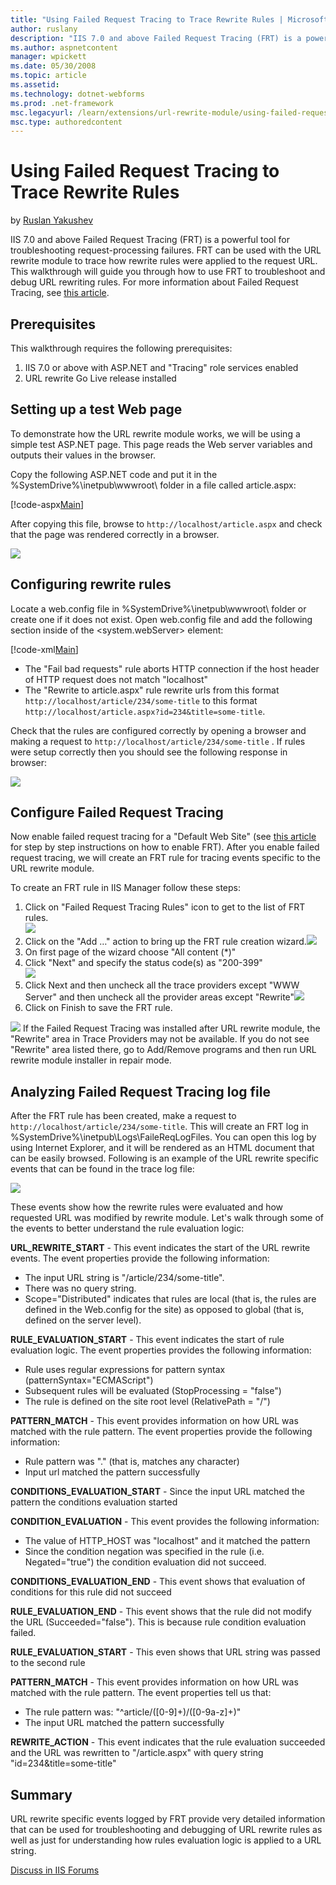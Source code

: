 ```yaml
---
title: "Using Failed Request Tracing to Trace Rewrite Rules | Microsoft Docs"
author: ruslany
description: "IIS 7.0 and above Failed Request Tracing (FRT) is a powerful tool for troubleshooting request-processing failures. FRT can be used with the URL rewrite modul..."
ms.author: aspnetcontent
manager: wpickett
ms.date: 05/30/2008
ms.topic: article
ms.assetid: 
ms.technology: dotnet-webforms
ms.prod: .net-framework
msc.legacyurl: /learn/extensions/url-rewrite-module/using-failed-request-tracing-to-trace-rewrite-rules
msc.type: authoredcontent
---
```

Using Failed Request Tracing to Trace Rewrite Rules
====================
by [Ruslan Yakushev](https://github.com/ruslany)

IIS 7.0 and above Failed Request Tracing (FRT) is a powerful tool for troubleshooting request-processing failures. FRT can be used with the URL rewrite module to trace how rewrite rules were applied to the request URL. This walkthrough will guide you through how to use FRT to troubleshoot and debug URL rewriting rules. For more information about Failed Request Tracing, see [this article](../../troubleshoot/using-failed-request-tracing/troubleshooting-failed-requests-using-tracing-in-iis.md "FRT").

## Prerequisites

This walkthrough requires the following prerequisites:

1. IIS 7.0 or above with ASP.NET and "Tracing" role services enabled
2. URL rewrite Go Live release installed

## Setting up a test Web page

To demonstrate how the URL rewrite module works, we will be using a simple test ASP.NET page. This page reads the Web server variables and outputs their values in the browser.

Copy the following ASP.NET code and put it in the %SystemDrive%\inetpub\wwwroot\ folder in a file called article.aspx:

[!code-aspx[Main](using-failed-request-tracing-to-trace-rewrite-rules/samples/sample1.aspx)]

After copying this file, browse to `http://localhost/article.aspx` and check that the page was rendered correctly in a browser.

[![](using-failed-request-tracing-to-trace-rewrite-rules/_static/image3.png)](using-failed-request-tracing-to-trace-rewrite-rules/_static/image1.png)

## Configuring rewrite rules

Locate a web.config file in %SystemDrive%\inetpub\wwwroot\ folder or create one if it does not exist. Open web.config file and add the following section inside of the &lt;system.webServer&gt; element:


[!code-xml[Main](using-failed-request-tracing-to-trace-rewrite-rules/samples/sample2.xml)]


- The "Fail bad requests" rule aborts HTTP connection if the host header of HTTP request does not match "localhost"
- The "Rewrite to article.aspx" rule rewrite urls from this format `http://localhost/article/234/some-title` to this format `http://localhost/article.aspx?id=234&title=some-title`.

Check that the rules are configured correctly by opening a browser and making a request to `http://localhost/article/234/some-title` . If rules were setup correctly then you should see the following response in browser:

[![](using-failed-request-tracing-to-trace-rewrite-rules/_static/image7.png)](using-failed-request-tracing-to-trace-rewrite-rules/_static/image5.png)

## Configure Failed Request Tracing

Now enable failed request tracing for a "Default Web Site" (see [this article](../../troubleshoot/using-failed-request-tracing/troubleshooting-failed-requests-using-tracing-in-iis.md "FRT Documentation") for step by step instructions on how to enable FRT). After you enable failed request tracing, we will create an FRT rule for tracing events specific to the URL rewrite module.

To create an FRT rule in IIS Manager follow these steps:

1. Click on "Failed Request Tracing Rules" icon to get to the list of FRT rules.  
    [![](using-failed-request-tracing-to-trace-rewrite-rules/_static/image11.png)](using-failed-request-tracing-to-trace-rewrite-rules/_static/image9.png)
2. Click on the "Add …" action to bring up the FRT rule creation wizard.[![](using-failed-request-tracing-to-trace-rewrite-rules/_static/image15.png)](using-failed-request-tracing-to-trace-rewrite-rules/_static/image13.png)
3. On first page of the wizard choose "All content (\*)"
4. Click "Next" and specify the status code(s) as "200-399"  
    [![](using-failed-request-tracing-to-trace-rewrite-rules/_static/image19.png)](using-failed-request-tracing-to-trace-rewrite-rules/_static/image17.png)
5. Click Next and then uncheck all the trace providers except "WWW Server" and then uncheck all the provider areas except "Rewrite"[![](using-failed-request-tracing-to-trace-rewrite-rules/_static/image23.png)](using-failed-request-tracing-to-trace-rewrite-rules/_static/image21.png)
6. Click on Finish to save the FRT rule.

[![](using-failed-request-tracing-to-trace-rewrite-rules/_static/image3.gif)](using-failed-request-tracing-to-trace-rewrite-rules/_static/image1.gif) If the Failed Request Tracing was installed after URL rewrite module, the "Rewrite" area in Trace Providers may not be available. If you do not see "Rewrite" area listed there, go to Add/Remove programs and then run URL rewrite module installer in repair mode.

## Analyzing Failed Request Tracing log file

After the FRT rule has been created, make a request to `http://localhost/article/234/some-title`. This will create an FRT log in %SystemDrive%\inetpub\Logs\FaileReqLogFiles\. You can open this log by using Internet Explorer, and it will be rendered as an HTML document that can be easily browsed. Following is an example of the URL rewrite specific events that can be found in the trace log file:

[![](using-failed-request-tracing-to-trace-rewrite-rules/_static/image27.png)](using-failed-request-tracing-to-trace-rewrite-rules/_static/image25.png)

These events show how the rewrite rules were evaluated and how requested URL was modified by rewrite module. Let's walk through some of the events to better understand the rule evaluation logic:

**URL\_REWRITE\_START** - This event indicates the start of the URL rewrite events. The event properties provide the following information:

- The input URL string is "/article/234/some-title".
- There was no query string.
- Scope="Distributed" indicates that rules are local (that is, the rules are defined in the Web.config for the site) as opposed to global (that is, defined on the server level).

**RULE\_EVALUATION\_START** - This event indicates the start of rule evaluation logic. The event properties provides the following information:

- Rule uses regular expressions for pattern syntax (patternSyntax="ECMAScript")
- Subsequent rules will be evaluated (StopProcessing = "false")
- The rule is defined on the site root level (RelativePath = "/")

**PATTERN\_MATCH** - This event provides information on how URL was matched with the rule pattern. The event properties provide the following information:

- Rule pattern was "." (that is, matches any character)
- Input url matched the pattern successfully

**CONDITIONS\_EVALUATION\_START** - Since the input URL matched the pattern the conditions evaluation started

**CONDITION\_EVALUATION** - This event provides the following information:

- The value of HTTP\_HOST was "localhost" and it matched the pattern
- Since the condition negation was specified in the rule (i.e. Negated="true") the condition evaluation did not succeed.

**CONDITIONS\_EVALUATION\_END** - This event shows that evaluation of conditions for this rule did not succeed

**RULE\_EVALUATION\_END** - This event shows that the rule did not modify the URL (Succeeded="false"). This is because rule condition evaluation failed.

**RULE\_EVALUATION\_START** - This even shows that URL string was passed to the second rule

**PATTERN\_MATCH** - This event provides information on how URL was matched with the rule pattern. The event properties tell us that:

- The rule pattern was: "^article/([0-9]+)/([0-9a-z]+)"
- The input URL matched the pattern successfully

**REWRITE\_ACTION** - This event indicates that the rule evaluation succeeded and the URL was rewritten to "/article.aspx" with query string "id=234&amp;title=some-title"

## Summary

URL rewrite specific events logged by FRT provide very detailed information that can be used for troubleshooting and debugging of URL rewrite rules as well as just for understanding how rules evaluation logic is applied to a URL string.
  
  
[Discuss in IIS Forums](https://forums.iis.net/1152.aspx)